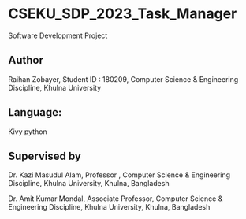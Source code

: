 # CSEKU_SDP_2023_Task_Manager
Software Development Project

Author
------------------
Raihan Zobayer,
Student ID : 180209,
Computer Science & Engineering Discipline,
Khulna University

Language:
-------------------
Kivy python


Supervised by
----------------

Dr. Kazi Masudul Alam,
Professor ,
Computer Science & Engineering Discipline,
Khulna University, Khulna, Bangladesh 
 
       
                    
Dr. Amit Kumar Mondal,
Associate Professor,
Computer Science & Engineering Discipline,
Khulna University, Khulna, Bangladesh
